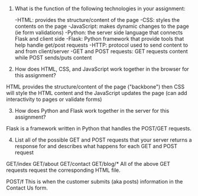 1. What is the function of the following technologies in your assignment:

	-HTML: provides the structure/content of the page
	-CSS: styles the contents on the page
	-JavaScript: makes dynamic changes to the page (ie form validations)
	-Python: the server side language that connects Flask and client side
	-Flask: Python framework that provide tools that help handle get/post requests
	-HTTP: protocol used to send content to and from client/server
	-GET and POST requests: GET requests content while POST sends/puts content

2. How does HTML, CSS, and JavaScript work together in the browser for this 
assignment?

HTML provides the structure/content of the page ("backbone") then CSS will style the HTML content and the JavaScript updates the page (can add interactivity to pages or validate forms)

3. How does Python and Flask work together in the server for this assignment?

Flask is a framework written in Python that handles the POST/GET requests.

4. List all of the possible GET and POST requests that your server returns a response for and describes what happens for each GET and POST request

GET/index
GET/about
GET/contact
GET/blog/*
All of the above GET requests request the corresponding HTML file.

POST/f
This is when the customer submits (aka posts) information in the Contact Us form. 
